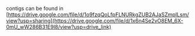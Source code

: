 contigs can be found in [https://drive.google.com/file/d/1o9fzqQoLfpFLNURkgZUB2AJaSZmpILsm/view?usp=sharing](https://drive.google.com/file/d/1x6n4Se2vO8EM_6X-0mU_wW286B31E9l8/view?usp=drive_link)
